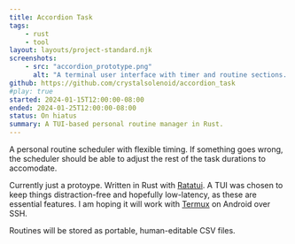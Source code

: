```yaml
---
title: Accordion Task
tags:
    - rust
    - tool
layout: layouts/project-standard.njk
screenshots:
    - src: "accordion_prototype.png"
      alt: "A terminal user interface with timer and routine sections. The timer section has a progress bar at 40%. The routine section has a list of tasks: brush teeth (3 minutes), put on glasses (1 minute), turn on music (1 minute). Brush teeth is selected. None of the tasks' checkboses are checked."
github: https://github.com/crystalsolenoid/accordion_task
#play: true
started: 2024-01-15T12:00:00-08:00
ended: 2024-01-25T12:00:00-08:00
status: On hiatus
summary: A TUI-based personal routine manager in Rust.
---
```


A personal routine scheduler with flexible timing. If something goes wrong, the scheduler should be able to adjust the rest of the task durations to accomodate.

Currently just a protoype. Written in Rust with [Ratatui](https://ratatui.rs/). A TUI was chosen to keep things distraction-free and hopefully low-latency, as these are essential features. I am hoping it will work with [Termux](https://termux.dev/en/) on Android over SSH.

Routines will be stored as portable, human-editable CSV files.

